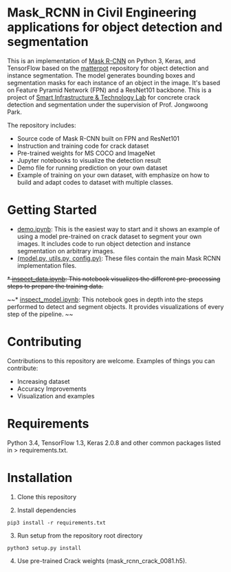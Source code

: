 # Mask_RCNN in Civil Engineering applications for object detection and segmentation
This is an implementation of [Mask R-CNN](https://arxiv.org/abs/1703.06870) on Python 3, Keras, and TensorFlow based on the [matterpot](https://github.com/matterport/Mask_RCNN) repository for object detection and instance segmentation. The model generates bounding boxes and segmentation masks for each instance of an object in the image. It's based on Feature Pyramid Network (FPN) and a ResNet101 backbone. This is a project of [Smart Infrastructure & Technology Lab](http://sitl.cau.ac.kr/) for concrete crack detection and segmentation under the supervision of Prof. Jongwoong Park.

The repository includes:
* Source code of Mask R-CNN built on FPN and ResNet101
* Instruction and training code for crack dataset
* Pre-trained weights for MS COCO and ImageNet
* Jupyter notebooks to visualize the detection result
* Demo file for running prediction on your own dataset
* Example of training on your own dataset, with emphasize on how to build and adapt codes to dataset with multiple classes.

# Getting Started
* [demo.ipynb](): This is the easiest way to start and it shows an example of using a model pre-trained on crack dataset to segment your own images. It includes code to run object detection and instance segmentation on arbitrary images.
* [(model.py, utils.py, config.py)](): These files contain the main Mask RCNN implementation files.

~~* [inspect_data.ipynb](): This notebook visualizes the different pre-processing steps to prepare the training data.~~

~~* [inspect_model.ipynb](): This notebook goes in depth into the steps performed to detect and segment objects. It provides visualizations of every step of the pipeline. ~~

# Contributing
Contributions to this repository are welcome. Examples of things you can contribute:

* Increasing dataset
* Accuracy Improvements
* Visualization and examples

# Requirements
Python 3.4, TensorFlow 1.3, Keras 2.0.8 and other common packages listed in > requirements.txt.

# Installation
1. Clone this repository

2. Install dependencies

`pip3 install -r requirements.txt`

3. Run setup from the repository root directory

`python3 setup.py install`

4. Use pre-trained Crack weights (mask_rcnn_crack_0081.h5).
